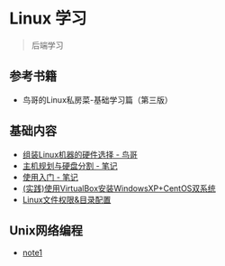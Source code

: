 # Linux 学习

> 后端学习

## 参考书籍

- 鸟哥的Linux私房菜-基础学习篇（第三版）

## 基础内容

- [组装Linux机器的硬件选择 - 鸟哥](http://linux.vbird.org/linux_basic/0130designlinux.php#hardware_select)
- [主机规划与硬盘分割 - 笔记](basic/partition.md)
- [使用入门 - 笔记](basic/basic_op.md)
- [(实践)使用VirtualBox安装WindowsXP+CentOS双系统](basic/virtual_double_sys.md)
- [Linux文件权限&目录配置](basic/file_cata.md)

## Unix网络编程

- [note1](unp/note1.md)